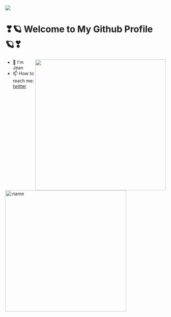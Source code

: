 <img src="https://user-images.githubusercontent.com/58740404/186409339-81930979-fca8-479b-b8e0-58ff4d9d9710.jpg" />


<!-- FOLLOWER-LIST:START -->

# ❣🪐 Welcome to My Github Profile 🪐❣

<img src="https://github-readme-stats.vercel.app/api?username=dreamjean&show_icons=true&theme=midnight-purple&text_color=4DFFFC&bg_color=45,69EACB,EACCF8,6654F1&border_color=transparent&hide_border=true&hide_title=true" align="right" width=410 />


- 🌟 I'm Jean
- 📫 How to reach me: [twitter](https://twitter.com/dreamjean720)



<img src="https://count.getloli.com/get/@:name" alt=":name" align="left" width=380 />



<!-- FOLLOWER-LIST:END -->



<!--
**dreamjean/dreamjean** is a ✨ _special_ ✨ repository because its `README.md` (this file) appears on your GitHub profile.

Here are some ideas to get you started:

- 🔭 I’m currently working on ...
- 🌱 I’m currently learning ...
- 👯 I’m looking to collaborate on ...
- 🤔 I’m looking for help with ...
- 💬 Ask me about ...
- 📫 How to reach me: ...
- 😄 Pronouns: ...
- ⚡ Fun fact: ...
-->


